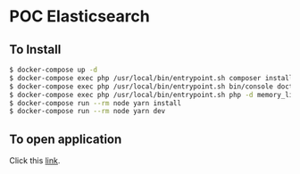 # POC Elasticsearch

## To Install

```bash
$ docker-compose up -d
$ docker-compose exec php /usr/local/bin/entrypoint.sh composer install
$ docker-compose exec php /usr/local/bin/entrypoint.sh bin/console doctrine:migrations:migrate --no-interaction
$ docker-compose exec php /usr/local/bin/entrypoint.sh php -d memory_limit=-1 bin/console doctrine:fixtures:load --no-interaction
$ docker-compose run --rm node yarn install
$ docker-compose run --rm node yarn dev
```

## To open application

Click this [link](https://elastica.docker.localhost/).
